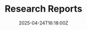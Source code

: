 ---
title: Research Reports
linkTitle: Research Reports
date: '2025-04-24T16:18:00Z'
weight: 1
description: No content
draft: false
ref: research-reports
---